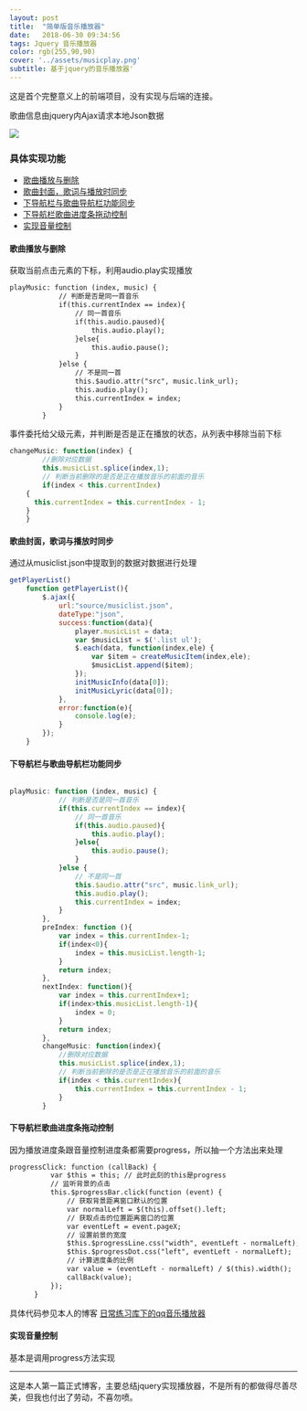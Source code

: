 ```yaml
---
layout: post
title:  "简单版音乐播放器"
date:   2018-06-30 09:34:56
tags: Jquery 音乐播放器
color: rgb(255,90,90)
cover: '../assets/musicplay.png'
subtitle: 基于jquery的音乐播放器'
---
```


这是首个完整意义上的前端项目，没有实现与后端的连接。

歌曲信息由jquery内Ajax请求本地Json数据

![](../assets/jsondata.png)

### 具体实现功能

- [歌曲播放与删除](#歌曲播放与删除)
- [歌曲封面，歌词与播放时同步](#歌曲封面，歌词与播放时同步)
- [下导航栏与歌曲导航栏功能同步](#下导航栏与歌曲导航栏功能同步)
- [下导航栏歌曲进度条拖动控制](#下导航栏歌曲进度条拖动控制)
- [实现音量控制](#实现音量控制)

#### 歌曲播放与删除

获取当前点击元素的下标，利用audio.play实现播放

```html
playMusic: function (index, music) {
            // 判断是否是同一首音乐
            if(this.currentIndex == index){
                // 同一首音乐
                if(this.audio.paused){
                    this.audio.play();
                }else{
                    this.audio.pause();
                }
            }else {
                // 不是同一首
                this.$audio.attr("src", music.link_url);
                this.audio.play();
                this.currentIndex = index;
            }
        }
```

事件委托给父级元素，并判断是否是正在播放的状态，从列表中移除当前下标

```javascript
changeMusic: function(index) {
		//删除对应数据
		this.musicList.splice(index,1);
		// 判断当前删除的是否是正在播放音乐的前面的音乐
		if(index < this.currentIndex)
    {
      this.currentIndex = this.currentIndex - 1;
    }
	}
```

#### 歌曲封面，歌词与播放时同步

通过从musiclist.json中提取到的数据对数据进行处理

```javascript
getPlayerList()
	function getPlayerList(){
		$.ajax({
			url:"source/musiclist.json",
			dateType:"json",
			success:function(data){
				player.musicList = data;
				var $musicList = $('.list ul');
				$.each(data, function(index,ele) {
					var $item = createMusicItem(index,ele);
					$musicList.append($item);
				});
				initMusicInfo(data[0]);
				initMusicLyric(data[0]);
			},
			error:function(e){
				console.log(e);
			}
		});
	}
```

#### 下导航栏与歌曲导航栏功能同步

```javascript

playMusic: function (index, music) {
            // 判断是否是同一首音乐
            if(this.currentIndex == index){
                // 同一首音乐
                if(this.audio.paused){
                    this.audio.play();
                }else{
                    this.audio.pause();
                }
            }else {
                // 不是同一首
                this.$audio.attr("src", music.link_url);
                this.audio.play();
                this.currentIndex = index;
            }
        },
		preIndex: function (){
			var index = this.currentIndex-1;
			if(index<0){
				index = this.musicList.length-1;
			}
			return index;
		},
		nextIndex: function(){
			var index = this.currentIndex+1;
			if(index>this.musicList.length-1){
				index = 0;
			}
			return index;
		},
		changeMusic: function(index){
			//删除对应数据
			this.musicList.splice(index,1);
			// 判断当前删除的是否是正在播放音乐的前面的音乐
			if(index < this.currentIndex){
                this.currentIndex = this.currentIndex - 1;
            }
		}
  ```

#### 下导航栏歌曲进度条拖动控制


  因为播放进度条跟音量控制进度条都需要progress，所以抽一个方法出来处理

  ```html
  progressClick: function (callBack) {
            var $this = this; // 此时此刻的this是progress
            // 监听背景的点击
            this.$progressBar.click(function (event) {
                // 获取背景距离窗口默认的位置
                var normalLeft = $(this).offset().left;
                // 获取点击的位置距离窗口的位置
                var eventLeft = event.pageX;
                // 设置前景的宽度
                $this.$progressLine.css("width", eventLeft - normalLeft);
                $this.$progressDot.css("left", eventLeft - normalLeft);
                // 计算进度条的比例
                var value = (eventLeft - normalLeft) / $(this).width();
                callBack(value);
            });
        }
  ```

  具体代码参见本人的博客 [日常练习库下的qq音乐播放器](https://github.com/onlyhyc/daily-practice/tree/master/qq%E9%9F%B3%E4%B9%90%E6%92%AD%E6%94%BE%E5%99%A8)

####  实现音量控制

  基本是调用progress方法实现

  ------

  这是本人第一篇正式博客，主要总结jquery实现播放器，不是所有的都做得尽善尽美，但我也付出了劳动，不喜勿喷。
